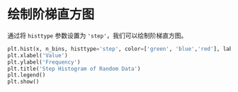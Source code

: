 # 绘制阶梯直方图

通过将 `histtype` 参数设置为 `'step'`，我们可以绘制阶梯直方图。

```python
plt.hist(x, n_bins, histtype='step', color=['green', 'blue','red'], label=['Sample 1', 'Sample 2', 'Sample 3'])
plt.xlabel('Value')
plt.ylabel('Frequency')
plt.title('Step Histogram of Random Data')
plt.legend()
plt.show()
```
